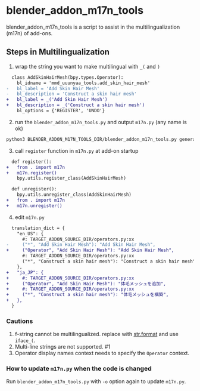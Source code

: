 # blender_addon_m17n_tools

blender_addon_m17n_tools is a script to assist in the multilingualization (m17n) of add-ons.

## Steps in Multilingualization
1. wrap the string you want to make multilingual with `_(` and `)`
  ```diff
    class AddSkinHairMesh(bpy.types.Operator):
      bl_idname = 'mmd_uuunyaa_tools.add_skin_hair_mesh'
  -   bl_label = 'Add Skin Hair Mesh'
  -   bl_description = 'Construct a skin hair mesh'
  +   bl_label = _('Add Skin Hair Mesh')
  +   bl_description = _('Construct a skin hair mesh')
      bl_options = {'REGISTER', 'UNDO'}
  ```
2. run the `blender_addon_m17n_tools.py` and output `m17n.py` (any name is ok)
  ```bash
  python3 BLENDER_ADDON_M17N_TOOLS_DIR/blender_addon_m17n_tools.py generate TARGET_ADDON_SOURCE_DIR -o TARGET_ADDON_SOURCE_DIR/path/to/m17n.py
  ```
3. call `register` function in `m17n.py` at add-on startup
  ```diff
    def register():
  +   from . import m17n
  +   m17n.register()
      bpy.utils.register_class(AddSkinHairMesh)

    def unregister():
      bpy.utils.unregister_class(AddSkinHairMesh)
  +   from . import m17n
  +   m17n.unregister()
  ```
4. edit `m17n.py`
  ```diff
    translation_dict = {
      "en_US": {
        #: TARGET_ADDON_SOURCE_DIR/operators.py:xx
  -     ("*", "Add Skin Hair Mesh"): "Add Skin Hair Mesh",
  +     ("Operator", "Add Skin Hair Mesh"): "Add Skin Hair Mesh",
        #: TARGET_ADDON_SOURCE_DIR/operators.py:xx
        ("*", "Construct a skin hair mesh"): "Construct a skin hair mesh",
      },
  +   "ja_JP": {
  +     #: TARGET_ADDON_SOURCE_DIR/operators.py:xx
  +     ("Operator", "Add Skin Hair Mesh"): "体毛メッシュを追加",
  +     #: TARGET_ADDON_SOURCE_DIR/operators.py:xx
  +     ("*", "Construct a skin hair mesh"): "体毛メッシュを構築",
  +   },
    }
  ```


### Cautions
1. f-string cannot be multilingualized. replace with [str.format](https://docs.python.org/3/library/stdtypes.html#str.format) and use `iface_(`.
2. Multi-line strings are not supported. #1
3. Operator display names context needs to specify the `Operator` context.

### How to update `m17n.py` when the code is changed
Run `blender_addon_m17n_tools.py` with `-o` option again to update `m17n.py`.

